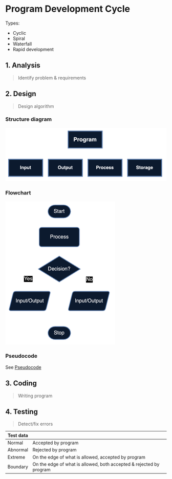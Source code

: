 # Program Development Cycle

<p></p>
Types:

- Cyclic
- Spiral
- Waterfall
- Rapid development

## 1. Analysis

> Identify problem & requirements

## 2. Design

> Design algorithm

### Structure diagram

![Components of a structure diagram](../images/structure-diagram.png)

### Flowchart

![Components of a flowchart](../images/flowchart.png)

### Pseudocode

See [Pseudocode](./pseudocode.md)

## 3. Coding

> Writing program

## 4. Testing

> Detect/fix errors

| Test data |                                                                     |
| --------- | ------------------------------------------------------------------- |
| Normal    | Accepted by program                                                 |
| Abnormal  | Rejected by program                                                 |
| Extreme   | On the edge of what is allowed, accepted by program                 |
| Boundary  | On the edge of what is allowed, both accepted & rejected by program |
